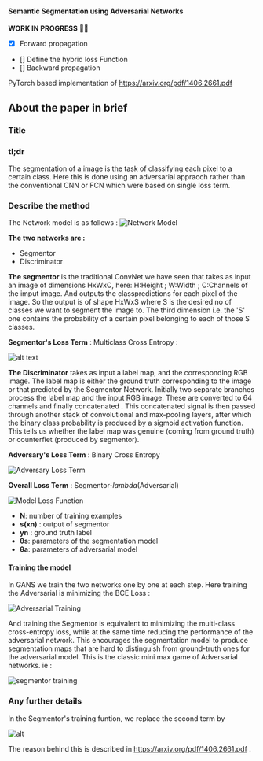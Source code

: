 #### Semantic Segmentation using Adversarial Networks

**WORK IN PROGRESS** :construction_worker_man:
- [x] Forward propagation
- [] Define the hybrid loss Function
- [] Backward propagation


PyTorch based implementation of https://arxiv.org/pdf/1406.2661.pdf

## About the paper in brief

### Title

### tl;dr

The segmentation of a image is the task of classifying each pixel to a certain class. Here this is done using an adversarial appraoch rather than the conventional CNN or FCN which were based on single loss term.

### Describe the method

The Network model is as follows :
![Network Model](https://lh3.googleusercontent.com/W5PzxtY72Y_RBhsewDgtLV4nS8Gid-RpnTvN1W3bGOj-nkcYx30kR2i7eHzBO7d22GNljGHS9eWYxHM6zJlvITvMXovMyRw9mwskFMUxcjua9gvEzakintDOGVPCyG7pPTKhnNvQZl_JJOyLQAakyMB3FCqf9N0TZMzGoMAAap6r-dyjUPfR9t2Ox3_sxKvONPB-Ummn537ZAmbJcKBKVosL4auFK-GRA_JwCZD1I8sPyARYukvNFnOo_SvsVkWOF1KDS8tLUJCH9BlAr3-9AqzoHifygarj2meHJPh6whlmY9z41FQyyGzlCOpZs9hQJIQaXtZDSQTLX_Qr1MKc1q3Qg7ZGjA4MdHMSx3ICcjtBbglp2G2yA8c6rtSSNqGnuOM5jv6A5nApWGzD-mnzKawk6KUC9N3f0VeVg_Thh6K1H6gSqIz-VCVBDQZ0_MaCjtRxkpuJA7dj1IlIO8zR9Z4An6WGOanDo2p59XTBuLiQwvj2k07VAolxoBuX6-ubTai0wYj0LgBHvMU2IITBbR5H_Cpq0W2mmKxOS1d-Aij4sjjRS-_73EcisGy_h3jWePqPonKuzJbjxGCKaYbI9X5pmac8JHO1Kpc4uzo=w673-h319-no "Network")

**The two networks are :**
* Segmentor
* Discriminator

**The segmentor** is the traditional ConvNet we have seen that takes as input an image of dimensions HxWxC, here:
H:Height ; W:Width ; C:Channels of the imput image.
And outputs the classpredictions for each pixel of the image. So the output is of shape HxWxS where S is the desired no of classes we want to segment the image to.
The third dimension i.e. the 'S' one contains the probability of a certain pixel belonging to each of those S classes.

**Segmentor's Loss Term** : Multiclass Cross Entropy :

![alt text](https://lh3.googleusercontent.com/PZ8KPmFVZB_fykjTsbauDlN0dY19hDZ21EiYlg_8r_nzHA4il4OvZxU3XbXgJAulyPx92bvLjopHZ4QZikRAAeEOsvTeg9YGPBE5CgPIJ1x8qKoElA0AnArDNRYa5hEYe2ssat3C6CoCJl636V87iXgTb1UlGIJUsUwVMjTqQEFS2xgZZaK-eSJY-sRLfg7fkWPSTAsj3kyODcZyTVIkO2JJNXRwooRROyiwXAsUOp8D-FO_sgbskE87zeZubrAMBAq4Wmo1eUXI2i6b8b_t9ISBz6NhfKlsHoowqOQIENa_q7t03n0Y8sxD1SEgZKiFUpVde-E-n3xMelG0ikds3vYibo_tj95GvhgJ0ALT_T6GRoaGtOYxlmM3TSvPmbtb5mW9keNuQ8TVJnvgOyFJOsbhTnLFrTjlaQfNLOYAG-c73NWay-2VFGaPrYkFwkgwVBuQbKgp1XQtnudCKizlYVZ3HtNKu1819H1li1bEGqxqkUndk58k1WOBqs1udkZiCZstgAeH5osziPyrxVS2IUXLh7Tda13SVyusK3Bu1Bu6OoIFj5mUUCPdPOoCLfJrcOn7JHlC3UHA5au5T3gw1DQioxavdxlLNkEi6sA=w394-h33-no "Segmentor Loss Function")


**The Discriminator** takes as input a label map, and the corresponding RGB image. The label map is either the ground truth corresponding to the image or that predicted by the Segmentor Network.
Initially two separate branches process the label map and the input RGB image. These are converted to 64 channels and finally concatenated . This concatenated signal is then passed through another stack of convolutional and max-pooling layers, after which the binary class probability is produced by a sigmoid activation function. This tells us whether the label map was genuine (coming from ground truth)  or counterfiet (produced by segmentor).

**Adversary's Loss Term** : Binary Cross Entropy

![Adversary Loss Term](https://lh3.googleusercontent.com/t-JFT9gKw-s_zOCvF3ZgYPhiPYp8X8hl4ANvijI3p1iPU76q7JSErA4oMeLFBztCEJQm1LpmkXXr-vIgqjzkcJNPAEQMd4TpHOgKQaI_nXBhMTwSMEIsjdP_r-zVLdrf1CS6j7-Swuw8qZgaOlM1iQZHhJYdeVrZZw37ZQaWC-_ITe2g5TwpNpb4kijysXaaxURzBVJsSvYpzupwknjy9DzeVCLU1WYH_1msHNSYrxC51-4QYU10h5by2gCDoZtEB4TMnu0n0GLzk2m1xvVRLLB79CUAsh1SFvsdPeHO42F6bWhGSDMsoT0DfL61vK7yEtbToj-ykKFYuJCn2LfoxUDK0m17HRVaMfNLsdGlWlSJgftmXtypenRBLdN5AjBbj5c5WG9VrYYeZIkveXNz9IqMnw2hUWsYtPFPFWCbOzTgIz9WngGr2dDCMPxP5VSPytRkbPT1iDCXKOSMVN0bz7SC7rJUeyktihzlJHtFhAZnj4Jd7Pg5RxOTU_fgduZdQv-2AsF30mH8ofg8sKB6y4dh78a7UngmSGpI7EatrL8jjzieUBFe-WJ27jQAgmFRH83CerdWbe3biVhbebNNL4tQPw4fTsq3JKNCt14=w412-h34-no "Adversa Loss Term")


**Overall Loss Term** : Segmentor-*lambda*(Adversarial)

![Model Loss Function](https://lh3.googleusercontent.com/Yj73CzsMM-ZpbWtcUtjEic-9RRZnW-Gs4F0CSukTGLpR9utF1gsiGxVnj1uCIjItScWiTODUEluRK09QxNKEYTgFHmtCGPrW0BkxVljh4QQuEC3gQdx46bozQIxNVkwrUi7cDozA2Xzuu5pbqsKxO0yCtfrwl_lWAI1SWmZGTA4WCkMu_LtGc0lMIKCnqMmCImpw_kyL8yKRqFHJOhiIuhZ9YN9NcOfqRGntyPXyQGbNi277ygReotYGAIcCcOpT8Eihark3takbNhlJnz5Q4SG4AO-32-gjpBanAHb2vASvJzlMrwisL8iz15bWpxSd_WDzP2CMeVYYHYQUvUoahuUM-tJnGKiKfZlX1h6SdTR2YjH1P0kyX3UlU-BrN27vAoiX2Q-vWFkO3L0Yx2LR2szQKYiqIrF3dCI4UbMUbx7JW27AShHIoT54oMHwPCKAuOqEeyU6xhrEU8WUDbuudEj8v0PpJFcmV16vdW_el-VZm1QE-S8iG4098QuHSdYN69-jHSc01NAeZQyHfvltHGRjI6lwjWdePTZTpsbGtrXJOHcu4RfBXuZFCC61LqkaGRwItYOazTyD70DfMH8p7bU1MqR8Hywh-LhwkRU=w830-h91-no "Model Loss Function")

* **N**: number of training examples
* **s(xn)** : output of segmentor
* **yn** : ground truth label
* **θs**: parameters of the segmentation model
* **θa**: parameters of adversarial model

#### Training the model
In GANS we train the two networks one by one at each step.
Here training the Adversarial is minimizing the BCE Loss :

 ![Adversarial Training](https://lh3.googleusercontent.com/lUqe6ey5ckf-lqNEfrVnqnfPUclYGPIyhLGALOpOLo3PpX_F69D3WxE7rXjZBQ3E7CoRUc4x8LA7sRJNCE0eTBoDkyQKOx1xrxbGbN7-2a94eRGaTxX3AMtlpXU8ArUWW8n0m-6TLduuV8Ty8PMJdW5zHEmimviwcl2I6l7ag3F-f14gmRsqeLEMa7DFC6QGqzReKIxGru0PCC9RkOQ-NUVveLp2WTFdQDqfhdldFrGlCQ8UvBuwE_wfRZvn16ohlvnwHdt56koE8TFFX1EGxKNa_qBVFFHrBpjfqH7ajehKPPQgQQaCg7ggmMI_rRzQ2acX_QQTnbj_IjzVuskvdDjGn5eZedItPsl2gNMlU6nneZQIwvcAWyq6zsnbOnOhwth_clAoHSWhLo6h0wqpUArZCX0qsIQ4VeUcIvS3JK3Y1LO9bxsbe0A-hbwHpzCSxCCF66hZmXxUurQw4hSAh03R7Heb_jpYNdAySe9I7nrReSJMEheIEhLD3jsuncmHp4Hc4O_oKKpRxeigrESO7KUYbQfuuMziidohwjiyJnJpHBlSISmrU3-EMcge7USaY4SIEquwv_867Yh4Gmn6Y-ylLd3XElltO8Ocy7E=w480-h84-no "adversarial training")

And training the Segmentor is equivalent to minimizing the multi-class cross-entropy loss, while at the same time reducing the performance of the adversarial network. This encourages the segmentation model to produce segmentation maps that are hard to distinguish from ground-truth ones for the adversarial model. This is the classic mini max game of Adversarial networks.
ie :

![segmentor training](https://lh3.googleusercontent.com/SHW26pgtyKOc1dwPTkQRN0hLg8-up8DNNylUyHvo6QJYMpEfDr_fAKOpENmrL-r6_jU_1zdTI1JdJerk5R8vx0PDRt44WUPiT30-hcuMWDp-S2qcOM09EVwS8fOFs1eTUK320yK96izx7sNmMgM2EY-1TrxrVlO4nniKapoy3Wzb0OKkgN8FVIbJxD0t-S-GI-At2bm2tCFUsHfd888TDOnzBbLZ55xwy6IHQ8HBS1KW3qIcMSqgEAGCMDVnDbxUxe6I_KMjEC8NSifDohIquVLzJbcf5q6Ud03OvxLv4Ul8NGfw2_1QbwW1T8mWxC0hrjP-mfSOKxrOFQuQn-EDXHdvE4w00RlD8geN_zBnAlW4CNTpKcqDSrqIJVXOZW1xtAP5nYKOazxDqEutBBxG17fsZx3WoEuVn3jPGlJMrzo59sM8L4DNqtcBqrW8ogew0lfTWU9bmw36iZhr8AKJWGE3hNxs0Cj4CBk4nvWOG4EeS3HP5p7rbaSNoNY6D6M8poPqtyRqK5QDsZbXi7AaLIjzTTQLqFbLpQ-9GEhN_Ki89oNAkPddht3rCnsCqyyw7j3hFdsy-zxKbi3_Pe1S6GCdEygeBHJnIs5StjY=w473-h94-no "segmentor training")

### Any further details

In the Segmentor's training funtion, we replace the second term by

 ![alt](https://lh3.googleusercontent.com/bVPQWqF4_mDWe_NpmokrgBamG6jLe2g6RgKQhJc8MxaswQxDr8r4O4FLbPPqlX7VGHtiSkpbgusiN2ehUaAqqzJiF-zAyV7xixkhNKKlNh0B5kKiqEPEmpNqyvfq9IPoi_AdnehAhkf52WXG_DpCL7QVyEMh8mUIV4APksilcKAdvAdqpqJ4u9GpFXTXjU8K4LSgWLoK9gy8KoKpBpTXqPDRu7N_fudzO55JMI_6rwX4dV2PVAMHXgT-jQtJS_Vfq--oEAVURSd13bGxH41Y9rnQAP4k6T30UxPdkmckE8TLILpc5KFJXJyPdfvS53D_hq2W08Xj8uWCnD_V6hLS9dQqK2rgvx9d90GjlB93Y43nVDnEAcOUmx9AHynZM9RalnDe-mbC4EURBLdGVJOrdu0h3c8aWwK5_iReOjkmOb3_8gOCde5mE8TY4dTuPvEEHmyyqzbTuGJ56TVcTex7R1ubXW8HD3Ez-XXcnsY3PtbMCOzjXmKGRXUKhtomQ_3hznmlNwvdKcNaLKsJFiISGwbfGM1WpDo9gHushrueesaVmAIviHeI-KD4BRWCb5RJPAZDwu2J41Rc5lTA8MfTDD10CZ5DhJTdf5_pB_w=w250-h34-no "seg model")

The reason behind this is described in https://arxiv.org/pdf/1406.2661.pdf .
